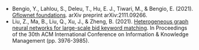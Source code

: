 - Bengio, Y., Lahlou, S., Deleu, T., Hu, E. J., Tiwari, M., & Bengio, E. (2021). [Gflownet foundations](https://arxiv.org/abs/2111.09266). arXiv preprint arXiv:2111.09266.
- Liu, Z., Ma, B., Liu, Q., Xu, J., & Zheng, B. (2021). [Heterogeneous graph neural networks for large-scale bid keyword matching](https://arxiv.org/abs/2111.00926). In Proceedings of the 30th ACM International Conference on Information & Knowledge Management (pp. 3976-3985).
